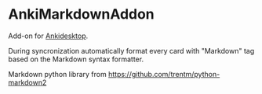AnkiMarkdownAddon
=================

Add-on for [Ankidesktop](http://ankisrs.net/). 

During syncronization automatically format every card with "Markdown" tag based on the Markdown syntax formatter.

Markdown python library from https://github.com/trentm/python-markdown2

